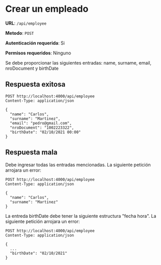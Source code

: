 # Crear un empleado

**URL**: `/api/employee`

**Metodo**: `POST`

**Autenticación requerida**: Si

**Permisos requeridos**: Ninguno

Se debe proporcionar las siguientes entradas: name, surname, email, nroDocument y birthDate

## Respuesta exitosa

```http
POST http://localhost:4000/api/employee
Content-Type: application/json

{
  "name": "Carlos",
  "surname": "Martinez",
  "email": "pedro@gmail.com",
  "nroDocument": "1002223322",
  "birthDate": "02/10/2021 00:00"
}
```

## Respuesta mala

Debe ingresar todas las entradas mencionadas. La siguiente petición arrojara un error:

```http
POST http://localhost:4000/api/employee
Content-Type: application/json

{
  "name": "Carlos",
  "surname": "Martinez"
}
```

La entreda birthDate debe tener la siguiente estructura "fecha hora". La siguiente petición arrojara un error:

```http
POST http://localhost:4000/api/employee
Content-Type: application/json

{
  ...
  "birthDate": "02/10/2021"
}
```
